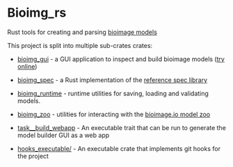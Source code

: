 # Bioimg_rs

Rust tools for creating and parsing [bioimage models](https://github.com/bioimage-io/spec-bioimage-io)

This project is split into multiple sub-crates crates:

- [bioimg_gui](bioimg_gui/README.md) - a GUI application to inspect and build bioimage models ([try online](https://kreshuklab.github.io/bioimageio_rs/))

- [bioimg_spec](bioimg_spec/README.md) - a Rust implementation of the [reference spec library](https://github.com/bioimage-io/spec-bioimage-io)

- [bioimg_runtime](bioimg_spec/README.md) - runtime utilities for saving, loading and validating models.

- [bioimg_zoo](bioimg_zoo/README.md) - utilities for interacting with the [bioimage.io model zoo](https://bioimage.io/)

- [task__build_webapp](task__build_webapp/README.md) - An executable trait that can be run to generate the model builder GUI as a web app

- [hooks_executable/](hooks_executable/README.md) - An executable crate that  implements git hooks for the project
